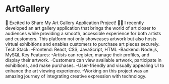 # ArtGallery

🚀 Excited to Share My Art Gallery Application Project! 🎨✨
I recently developed an art gallery application that brings the world of art closer to audiences while providing a smooth, accessible experience for both artists and customers. This platform not only showcases artwork but also hosts virtual exhibitions and enables customers to purchase art pieces securely.
Tech Stack:
-Frontend: React, CSS, JavaScript, HTML
-Backend: Node.js, MySQL
Key Features:
-Artists can register, manage their profiles, and display their artwork.
-Customers can view available artwork, participate in exhibitions, and make purchases.
-User-friendly and visually appealing UI to enhance the art viewing experience.
-Working on this project was an amazing journey of integrating creative expression with technology.
